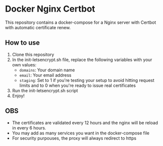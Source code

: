 # Docker Nginx Certbot

This repository contains a docker-compose for a Nginx server with Certbot with automatic certificate renew.

## How to use

1. Clone this repository
2. In the init-letsencrypt.sh file, replace the following variables with your own values:
   - `domains`: Your domain name
   - `email`: Your email address
   - `staging`: Set to 1 if you're testing your setup to avoid hitting request limits and to 0 when you're ready to issue real certificates
3. Run the init-letsencrypt.sh script
4. Enjoy!

## OBS

- The certificates are validated every 12 hours and the nginx will be reload in every 6 hours.
- You may add as many services you want in the docker-compose file
- For security purpouses, the proxy will always redirect to https
